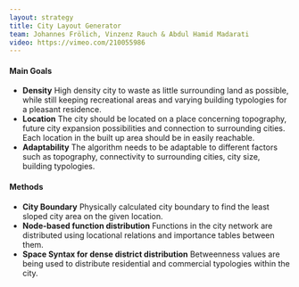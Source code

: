 ```yaml
---
layout: strategy
title: City Layout Generator
team: Johannes Frölich, Vinzenz Rauch & Abdul Hamid Madarati
video: https://vimeo.com/210055986
---
```


#### Main Goals

- **Density**
High density city to waste as little
surrounding land as possible, while still
keeping recreational areas and varying
building typologies for a pleasant residence.
- **Location**
The city should be located on a place
concerning topography, future city expansion
possibilities and connection to surrounding
cities. Each location in the built up area
should be in easily reachable.
- **Adaptability**
The algorithm needs to be adaptable to
different factors such as topography,
connectivity to surrounding cities, city size,
building typologies.

#### Methods

- **City Boundary**
Physically calculated city boundary to find the
least sloped city area on the given location.
- **Node-based function distribution**
Functions in the city network are distributed
using locational relations and importance
tables between them.
- **Space Syntax for dense district distribution**
Betweenness values are being used to
distribute residential and commercial
typologies within the city.